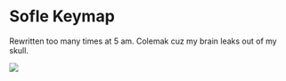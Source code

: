 # Sofle Keymap
Rewritten too many times at 5 am.  Colemak cuz my brain leaks out of my skull.

<img src="keymap-drawer/eyelash_sofle.svg" >

